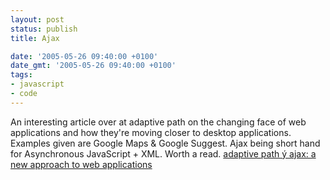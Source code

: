 ```yaml
---
layout: post
status: publish
title: Ajax

date: '2005-05-26 09:40:00 +0100'
date_gmt: '2005-05-26 09:40:00 +0100'
tags:
- javascript
- code
---
```

An interesting article over at adaptive path on the changing face of web applications and how they're moving closer to desktop applications. Examples given are Google Maps & Google Suggest. Ajax being short hand for Asynchronous JavaScript + XML. Worth a read.
<a href="http://www.adaptivepath.com/publications/essays/archives/000385.php" target="_blank">adaptive path &yacute; ajax: a new approach to web applications</a>
